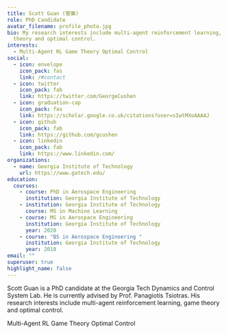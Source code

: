 ```yaml
---
title: Scott Guan (管樂)
role: PhD Candidate
avatar_filename: profile_photo.jpg
bio: My research interests include multi-agent reinforcement learning, game
  theory and optimal control.
interests:
  - Multi-Agent RL Game Theory Optimal Control
social:
  - icon: envelope
    icon_pack: fas
    link: /#contact
  - icon: twitter
    icon_pack: fab
    link: https://twitter.com/GeorgeCushen
  - icon: graduation-cap
    icon_pack: fas
    link: https://scholar.google.co.uk/citations?user=sIwtMXoAAAAJ
  - icon: github
    icon_pack: fab
    link: https://github.com/gcushen
  - icon: linkedin
    icon_pack: fab
    link: https://www.linkedin.com/
organizations:
  - name: Georgia Institute of Technology
    url: https://www.gatech.edu/
education:
  courses:
    - course: PhD in Aerospace Engineering
      institution: Georgia Institute of Technology
    - institution: Georgia Institute of Technology
      course: MS in Machine Learning
    - course: MS in Aerospace Engineering
      institution: Georgia Institute of Technology
      year: 2020
    - course: "BS in Aerospace Engineering "
      institution: Georgia Institute of Technology
      year: 2018
email: ""
superuser: true
highlight_name: false
---
```

Scott Guan is a PhD candidate at the Georgia Tech Dynamics and Control System Lab. He is currently advised by Prof. Panagiotis Tsiotras. His research interests include multi-agent reinforcement learning, game theory and optimal control.

Multi-Agent RL Game Theory Optimal Control